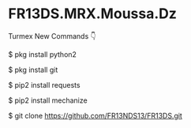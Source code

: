 # FR13DS.MRX.Moussa.Dz

Turmex New Commands 👇 

$ pkg install python2

$ pkg install git

$ pip2 install requests

$ pip2 install mechanize

$ git clone https://github.com/FR13NDS13/FR13DS.git
